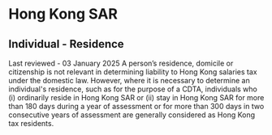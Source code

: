 # Hong Kong SAR
## Individual - Residence
Last reviewed - 03 January 2025
A person’s residence, domicile or citizenship is not relevant in determining liability to Hong Kong salaries tax under the domestic law.
However, where it is necessary to determine an individual's residence, such as for the purpose of a CDTA, individuals who (i) ordinarily reside in Hong Kong SAR or (ii) stay in Hong Kong SAR for more than 180 days during a year of assessment or for more than 300 days in two consecutive years of assessment are generally considered as Hong Kong tax residents.
